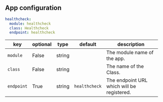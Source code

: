 ## App configuration

```yaml
healthcheck:
  module: healthcheck
  class: Healthcheck
  endpoint: healthcheck
```

key | optional | type | default | description
-- | -- | -- | -- | --
`module` | False | string | | The module name of the app.
`class` | False | string | | The name of the Class.
`endpoint` | True | string | `healthcheck`| The endpoint URL which will be registered.
